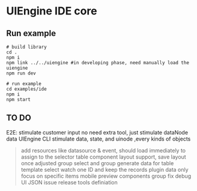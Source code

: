 # UIEngine IDE core

## Run example

```
# build library
cd .
npm i
npm link ../../uiengine #in developing phase, need manually load the uiengine
npm run dev

# run example
cd examples/ide
npm i
npm start
```

## TO DO

E2E: stimulate customer input no need extra tool, just stimulate dataNode data
UIEngine CLI stimulate data, state, and uinode ,every kinds of objects

> add resources like datasource & event, should load immediately to assign to the selector
> table component
> layout support, save layout once adjusted
> group select and group
> generate data for table template select
> watch one ID and keep the records
> plugin data only focus on specific items
> mobile preview
> components group
> fix debug UI JSON issue
> release tools definiation
